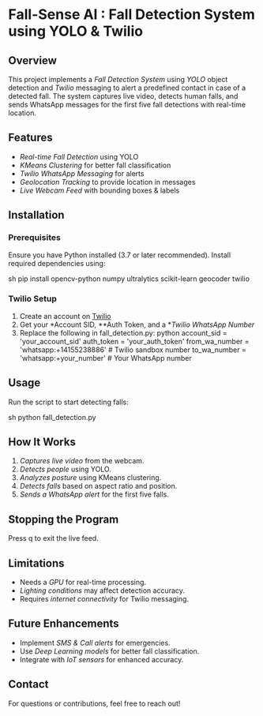 # Fall-Sense AI : Fall Detection System using YOLO & Twilio

## Overview
This project implements a *Fall Detection System* using *YOLO* object detection and *Twilio* messaging to alert a predefined contact in case of a detected fall. The system captures live video, detects human falls, and sends WhatsApp messages for the first five fall detections with real-time location.

## Features
- *Real-time Fall Detection* using YOLO
- *KMeans Clustering* for better fall classification
- *Twilio WhatsApp Messaging* for alerts
- *Geolocation Tracking* to provide location in messages
- *Live Webcam Feed* with bounding boxes & labels

## Installation
### Prerequisites
Ensure you have Python installed (3.7 or later recommended). Install required dependencies using:

sh
pip install opencv-python numpy ultralytics scikit-learn geocoder twilio


### Twilio Setup
1. Create an account on [Twilio](https://www.twilio.com/)
2. Get your *Account SID, **Auth Token, and a **Twilio WhatsApp Number*
3. Replace the following in fall_detection.py:
   python
   account_sid = 'your_account_sid'
   auth_token = 'your_auth_token'
   from_wa_number = 'whatsapp:+14155238886'  # Twilio sandbox number
   to_wa_number = 'whatsapp:+your_number'  # Your WhatsApp number
   

## Usage
Run the script to start detecting falls:

sh
python fall_detection.py


## How It Works
1. *Captures live video* from the webcam.
2. *Detects people* using YOLO.
3. *Analyzes posture* using KMeans clustering.
4. *Detects falls* based on aspect ratio and position.
5. *Sends a WhatsApp alert* for the first five falls.

## Stopping the Program
Press q to exit the live feed.

## Limitations
- Needs a *GPU* for real-time processing.
- *Lighting conditions* may affect detection accuracy.
- Requires *internet connectivity* for Twilio messaging.

## Future Enhancements
- Implement *SMS & Call alerts* for emergencies.
- Use *Deep Learning models* for better fall classification.
- Integrate with *IoT sensors* for enhanced accuracy.

## Contact
For questions or contributions, feel free to reach out!
